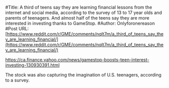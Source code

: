 #Title: A third of teens say they are learning financial lessons from the internet and social media, according to the survey of 13 to 17 year olds and parents of teenagers. And almost half of the teens say they are more interested in investing thanks to GameStop.
#Author: Onlyforonereason
#Post URL: [https://www.reddit.com/r/GME/comments/nqlt7m/a_third_of_teens_say_they_are_learning_financial/](https://www.reddit.com/r/GME/comments/nqlt7m/a_third_of_teens_say_they_are_learning_financial/)


https://ca.finance.yahoo.com/news/gamestop-boosts-teen-interest-investing-130930391.html

 The stock was also capturing the imagination of U.S. teenagers, according to a survey.